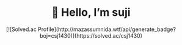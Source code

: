 <div align=center>
  <h1>👋 Hello, I’m suji </h1>
  [![Solved.ac Profile](http://mazassumnida.wtf/api/generate_badge?boj=csj1430)](https://solved.ac/csj1430)
</div>
